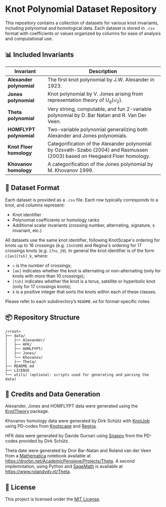 # Knot Polynomial Dataset Repository

This repository contains a collection of datasets for various knot invariants, including polynomial and homological data. Each dataset is stored in `.csv` format with coefficients or values organized by columns for ease of analysis and computational use.

## 📊 Included Invariants

| Invariant     | Description                                                                 |
|--------------------|-----------------------------------------------------------------------------|
| **Alexander polynomial**      | The first knot polynomial by J.W. Alexander in 1923.                        |
| **Jones polynomial**          | Knot polynomial by V. Jones arising from representation theory of $\displaystyle U_{q}({\mathfrak {sl}}_{2})$.       |
| **Theta polynomial**          | Very strong, computable, and fun 2-variable polynomial by D. Bar Natan and R. Van Der Veen.        |
| **HOMFLYPT polynomial**       | Two-variable polynomial generalizing both Alexander and Jones polynomials. |
| **Knot Floer homology**       | Categorification of the Alexander polynomial by Ozsvath-Szabo (2004) and Rasmussen (2003) based on Heegaard Floer homology. |
| **Khovanov homology** | A categorification of the Jones polynomial by M. Khovanov 1999.      |

## 📁 Dataset Format

Each dataset is provided as a `.csv` file. Each row typically corresponds to a knot, and columns represent:

- Knot identifier
- Polynomial coefficients or homology ranks
- Additional scalar invariants (crossing number, alternating, signature, s invariant, etc.)

All datasets use the same knot identifier, following KnotScape's ordering for knots up to 16 crossings (e.g. `13n5109`) and Regina's ordering for 17 crossings knots (e.g. `17ns_29`). In general the knot identifier is of the form `c[an][tsh]_k`, where:

- `c` is the number of crossings;
- `[an]` indicates whether the knot is alternating or non-alternating (only for knots with more than 10 crossings);
- `[tsh]` indicates whether the knot is a torus, satellite or hyperbolic knot (only for 17 crossings knots);
- `k` is a positive integer that sorts the knots within each of these classes.

Please refer to each subdirectory’s `README.md` for format-specific notes.

## 📦 Repository Structure

```
/<root>
├── data/
│   ├── Alexander/
|   ├── HFK/
│   ├── HOMLFYPT/
│   ├── Jones/
│   └── Khovanov/
│   ├── Theta/
├── README.md
├── LICENSE
└── utils/ (optional: scripts used for generating and parsing the data)
```

## 🧪 Credits and Data Generation

Alexander, Jones and HOMFLYPT data were generated using the [KnotTheory](https://katlas.org/wiki/The_Mathematica_Package_KnotTheory%60) package. 

Khovanov homology data were generated by Dirk Schütz with [KnotJob](https://www.maths.dur.ac.uk/users/dirk.schuetz/knotjob.html) using PD-codes from [Knotscape](https://pzacad.pitzer.edu/~jhoste/HosteWebPages/kntscp.html) and [Regina](https://regina-normal.github.io/).

HFK data were generated by Davide Gurnari using [Snappy](https://snappy.computop.org/) from the PD-codes provided by Dirk Schütz.

Theta date were generated by Dror Bar-Natan and Roland van der Veen from a [Mathematica](https://www.wolfram.com/mathematica/) notebook available at https://drorbn.net/AcademicPensieve/Projects/Theta. A second implemntation, using Python and [SageMath]((https://www.sagemath.org/)) is available at https://www.rolandvdv.nl/Theta.

## 📄 License

This project is licensed under the [MIT License](LICENSE).
